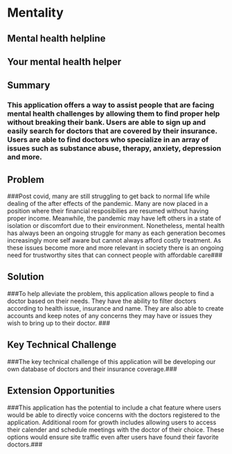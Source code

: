 # Mentality #

## Mental health helpline ##

## Your mental health helper  ##

## Summary ##

   ### This application offers a way to assist people that are facing mental health challenges by allowing them to find proper help without breaking their bank. Users are able to sign up and easily search for doctors that are covered by their insurance. Users are able to find doctors who specialize in an array of issues such as substance abuse, therapy, anxiety, depression and more. ###

## Problem ##
   ###Post covid, many are still struggling to get back to normal life while dealing of the after effects of the pandemic. Many are now placed in a position where their financial resposibilies are resumed without having proper income. Meanwhile, the pandemic may have left others in a state of isolation or discomfort due to their environment. Nonetheless, mental health has always been an ongoing struggle for many as each generation becomes increasingly more self aware but cannot always afford costly treatment. As these issues become more and more relevant in society there is an ongoing need for trustworthy sites that can connect people with affordable care###

## Solution ##
   ###To help alleviate the problem, this application allows people to find a doctor based on their needs. They have the ability to filter doctors according to health issue, insurance and name. They are also able to create accounts and keep notes of any concerns they may have or issues they wish to bring up to their doctor. ###
 
## Key Technical Challenge ##
   ###The key technical challenge of this application will be developing our own database of doctors and their insurance coverage.###
   
## Extension Opportunities ##
   ###This application has the potential to include a chat feature where users would be able to directly voice concerns with the doctors registered to the application. Additional room for growth includes allowing users to access their calender and schedule meetings with the doctor of their choice. These options would ensure site traffic even after users have found their favorite doctors.###
